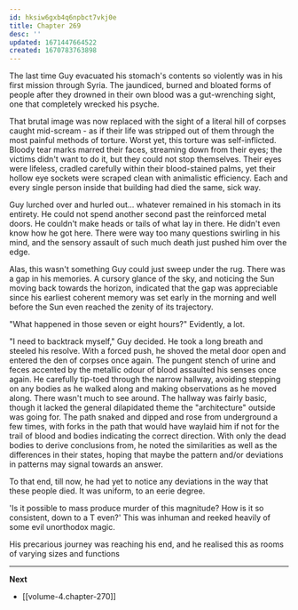 ```yaml
---
id: hksiw6gxb4q6npbct7vkj0e
title: Chapter 269
desc: ''
updated: 1671447664522
created: 1670783763898
---
```


The last time Guy evacuated his stomach's contents so violently was in his first mission through Syria. The jaundiced, burned and bloated forms of people after they drowned in their own blood was a gut-wrenching sight, one that completely wrecked his psyche.

That brutal image was now replaced with the sight of a literal hill of corpses caught mid-scream - as if their life was stripped out of them through the most painful methods of torture. Worst yet, this torture was self-inflicted. Bloody tear marks marred their faces, streaming down from their eyes; the victims didn't want to do it, but they could not stop themselves. Their eyes were lifeless, cradled carefully within their blood-stained palms, yet their hollow eye sockets were scraped clean with animalistic efficiency. Each and every single person inside that building had died the same, sick way.

Guy lurched over and hurled out... whatever remained in his stomach in its entirety. He could not spend another second past the reinforced metal doors. He couldn't make heads or tails of what lay in there. He didn't even know how he got here. There were way too many questions swirling in his mind, and the sensory assault of such much death just pushed him over the edge.

Alas, this wasn't something Guy could just sweep under the rug. There was a gap in his memories. A cursory glance of the sky, and noticing the Sun moving back towards the horizon, indicated that the gap was appreciable since his earliest coherent memory was set early in the morning and well before the Sun even reached the zenity of its trajectory.

"What happened in those seven or eight hours?" Evidently, a lot.

"I need to backtrack myself," Guy decided. He took a long breath and steeled his resolve. With a forced push, he shoved the metal door open and entered the den of corpses once again. The pungent stench of urine and feces accented by the metallic odour of blood assaulted his senses once again. He carefully tip-toed through the narrow hallway, avoiding stepping on any bodies as he walked along and making observations as he moved along. There wasn't much to see around. The hallway was fairly basic, though it lacked the general dilapidated theme the "architecture" outside was going for. The path snaked and dipped and rose from underground a few times, with forks in the path that would have waylaid him if not for the trail of blood and bodies indicating the correct direction. With only the dead bodies to derive conclusions from, he noted the similarities as well as the differences in their states, hoping that maybe the pattern and/or deviations in patterns may signal towards an answer.

To that end, till now, he had yet to notice any deviations in the way that these people died. It was uniform, to an eerie degree.

'Is it possible to mass produce murder of this magnitude? How is it so consistent, down to a T even?' This was inhuman and reeked heavily of some evil unorthodox magic.

His precarious journey was reaching his end, and he realised this as rooms of varying sizes and functions 

____

**Next**
* [[volume-4.chapter-270]]